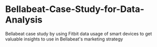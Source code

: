 # Bellabeat-Case-Study-for-Data-Analysis
Bellabeat case study by using Fitbit data usage of smart devices to get valuable insights to use in Bellabeat's marketing strategy 
